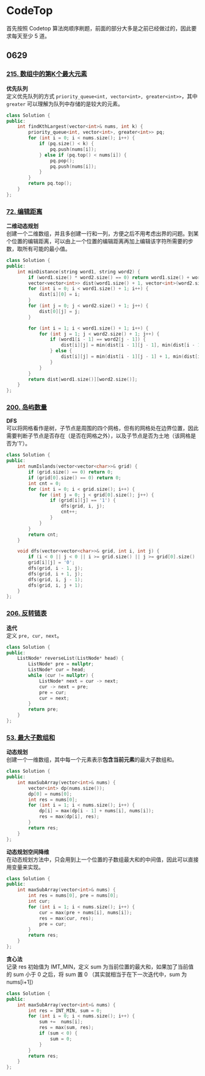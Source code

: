 # CodeTop

首先按照 Codetop 算法岗顺序刷题，前面的部分大多是之前已经做过的，因此要求每天至少 5 道。

## 0629

### [215. 数组中的第K个最大元素](https://leetcode.cn/problems/kth-largest-element-in-an-array/)

**优先队列**  
定义优先队列的方式 `priority_queue<int, vector<int>, greater<int>>`，其中 `greater` 可以理解为队列中存储的是较大的元素。

```C++
class Solution {
public:
    int findKthLargest(vector<int>& nums, int k) {
        priority_queue<int, vector<int>, greater<int>> pq;
        for (int i = 0; i < nums.size(); i++) {
            if (pq.size() < k) {
                pq.push(nums[i]);
            } else if (pq.top() < nums[i]) {
                pq.pop();
                pq.push(nums[i]);
            }
        }
        return pq.top();
    }
};
```

### [72. 编辑距离](https://leetcode.cn/problems/edit-distance/)

**二维动态规划**  
创建一个二维数组，并且多创建一行和一列，方便之后不用考虑出界的问题。到某个位置的编辑距离，可以由上一个位置的编辑距离再加上编辑该字符所需要的步数，取所有可能的最小值。

```C++
class Solution {
public:
    int minDistance(string word1, string word2) {
        if (word1.size() * word2.size() == 0) return word1.size() + word2.size();
        vector<vector<int>> dist(word1.size() + 1, vector<int>(word2.size() + 1));
        for (int i = 0; i < word1.size() + 1; i++) {
            dist[i][0] = i;
        }
        for (int j = 0; j < word2.size() + 1; j++) {
            dist[0][j] = j;
        }

        for (int i = 1; i < word1.size() + 1; i++) {
            for (int j = 1; j < word2.size() + 1; j++) {
                if (word1[i - 1] == word2[j - 1]) {
                    dist[i][j] = min(dist[i - 1][j - 1], min(dist[i - 1][j] + 1, dist[i][j - 1] + 1));
                } else {
                    dist[i][j] = min(dist[i - 1][j - 1] + 1, min(dist[i - 1][j] + 1, dist[i][j - 1] + 1));
                }
            }
        }
        return dist[word1.size()][word2.size()];
    }
};
```

### [200. 岛屿数量](https://leetcode.cn/problems/number-of-islands/)

**DFS**  
可以将网格看作是树，子节点是周围的四个网格，但有的网格处在边界位置，因此需要判断子节点是否存在（是否在网格之外），以及子节点是否为土地（该网格是否为'1'）。

```C++
class Solution {
public:
    int numIslands(vector<vector<char>>& grid) {
        if (grid.size() == 0) return 0;
        if (grid[0].size() == 0) return 0;
        int cnt = 0;
        for (int i = 0; i < grid.size(); i++) {
            for (int j = 0; j < grid[0].size(); j++) {
                if (grid[i][j] == '1') {
                    dfs(grid, i, j);
                    cnt++;
                }
            }
        }
        return cnt;
    }

    void dfs(vector<vector<char>>& grid, int i, int j) {
        if (i < 0 || j < 0 || i >= grid.size() || j >= grid[0].size() || grid[i][j] == '0') return;
        grid[i][j] = '0';
        dfs(grid, i - 1, j);
        dfs(grid, i + 1, j);
        dfs(grid, i, j - 1);
        dfs(grid, i, j + 1);
    }
};
```

### [206. 反转链表](https://leetcode.cn/problems/reverse-linked-list/)

**迭代**  
定义 `pre, cur, next`。

```C++
class Solution {
public:
    ListNode* reverseList(ListNode* head) {
        ListNode* pre = nullptr;
        ListNode* cur = head;
        while (cur != nullptr) {
            ListNode* next = cur -> next;
            cur -> next = pre;
            pre = cur;
            cur = next;
        }
        return pre;
    }
};
```

### [53. 最大子数组和](https://leetcode.cn/problems/maximum-subarray/)

**动态规划**  
创建一个一维数组，其中每一个元素表示**包含当前元素**的最大子数组和。

```C++
class Solution {
public:
    int maxSubArray(vector<int>& nums) {
        vector<int> dp(nums.size());
        dp[0] = nums[0];
        int res = nums[0];
        for (int i = 1; i < nums.size(); i++) {
            dp[i] = max(dp[i - 1] + nums[i], nums[i]);
            res = max(dp[i], res);
        }
        return res;
    }
};
```

**动态规划空间降维**  
在动态规划方法中，只会用到上一个位置的子数组最大和的中间值，因此可以直接用变量来实现。

```C++
class Solution {
public:
    int maxSubArray(vector<int>& nums) {
        int res = nums[0], pre = nums[0];
        int cur;
        for (int i = 1; i < nums.size(); i++) {
            cur = max(pre + nums[i], nums[i]);
            res = max(cur, res);
            pre = cur;
        }
        return res;
    }
};
```

**贪心法**  
记录 res 初始值为 IMT_MIN，定义 sum 为当前位置的最大和，如果加了当前值的 sum 小于 0 之后，将 sum 置 0 （其实就相当于在下一次迭代中，sum 为 nums[i+1]）

```C++
class Solution {
public:
    int maxSubArray(vector<int>& nums) {
        int res = INT_MIN, sum = 0;
        for (int i = 0; i < nums.size(); i++) {
            sum +=  nums[i];
            res = max(sum, res);
            if (sum < 0) {
                sum = 0;
            }
        }
        return res;
    }
};
```
